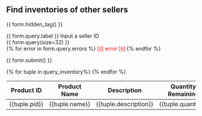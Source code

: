 <div>
  <h2>Find inventories of other sellers</h2>
  <form action="" method="post">
    {{ form.hidden_tag() }}
    <p>
      {{ form.query.label }} Input a seller ID<br/>
      {{ form.query(size=32) }}<br/>
      {% for error in form.query.errors %}
      <span style="color: red;">[{{ error }}]</span>
      {% endfor %}
    </p>
    <p>{{ form.submit() }}</p>
  </form>
  <table class='table table-hover table-bordered container'>
    <thead class="thead-dark">
      <tr>
        <th scope="col">Product ID</th>
        <th scope="col">Product Name</th>
        <th scope="col">Description</th>
        <th scope="col">Quantity Remaining</th>
        <th scope="col">Unit Price</th>
      </tr>
    </thead>
    <tbody>
      {% for tuple in query_inventory%}
        <tr>
          <td scope="row">{{tuple.pid}}</td>
          <td scope="row">{{tuple.name}}</td>
          <td scope="row">{{tuple.description}}</td>
          <td scope="row">{{tuple.quantity}}</td>
          <td scope="row">{{tuple.unit_price}}</td>
        </tr>
      {% endfor %}
    </tbody>
  </table>
</div>